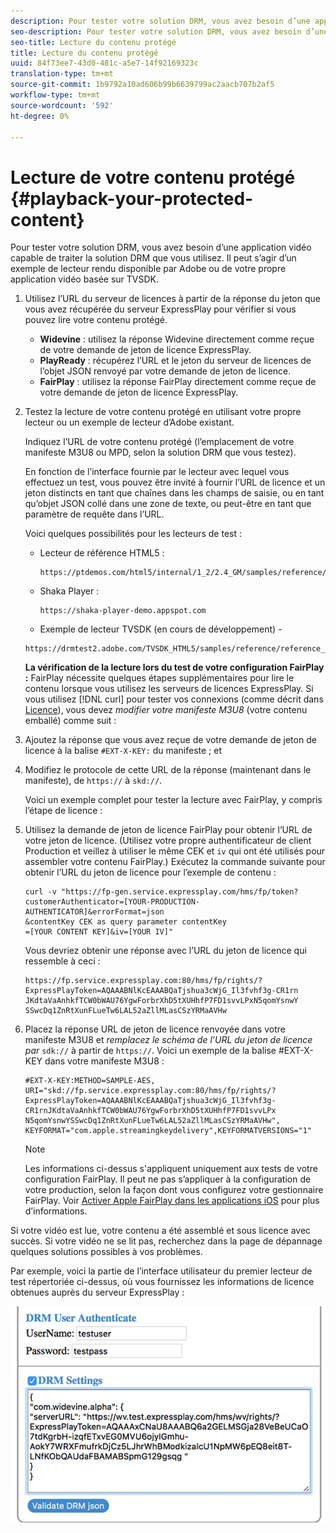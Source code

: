 ```yaml
---
description: Pour tester votre solution DRM, vous avez besoin d’une application vidéo capable de traiter la solution DRM que vous utilisez. Il peut s’agir d’un exemple de lecteur rendu disponible par Adobe ou de votre propre application vidéo basée sur TVSDK.
seo-description: Pour tester votre solution DRM, vous avez besoin d’une application vidéo capable de traiter la solution DRM que vous utilisez. Il peut s’agir d’un exemple de lecteur rendu disponible par Adobe ou de votre propre application vidéo basée sur TVSDK.
seo-title: Lecture du contenu protégé
title: Lecture du contenu protégé
uuid: 84f73ee7-43d0-481c-a5e7-14f92169323c
translation-type: tm+mt
source-git-commit: 1b9792a10ad606b99b6639799ac2aacb707b2af5
workflow-type: tm+mt
source-wordcount: '592'
ht-degree: 0%

---
```



# Lecture de votre contenu protégé {#playback-your-protected-content}

Pour tester votre solution DRM, vous avez besoin d’une application vidéo capable de traiter la solution DRM que vous utilisez. Il peut s’agir d’un exemple de lecteur rendu disponible par Adobe ou de votre propre application vidéo basée sur TVSDK.

1. Utilisez l’URL du serveur de licences à partir de la réponse du jeton que vous avez récupérée du serveur ExpressPlay pour vérifier si vous pouvez lire votre contenu protégé.

   * **Widevine**  : utilisez la réponse Widevine directement comme reçue de votre demande de jeton de licence ExpressPlay.
   * **PlayReady**  : récupérez l’URL et le jeton du serveur de licences de l’objet JSON renvoyé par votre demande de jeton de licence.
   * **FairPlay**  : utilisez la réponse FairPlay directement comme reçue de votre demande de jeton de licence ExpressPlay.

1. Testez la lecture de votre contenu protégé en utilisant votre propre lecteur ou un exemple de lecteur d’Adobe existant.

   Indiquez l’URL de votre contenu protégé (l’emplacement de votre manifeste M3U8 ou MPD, selon la solution DRM que vous testez).

   En fonction de l’interface fournie par le lecteur avec lequel vous effectuez un test, vous pouvez être invité à fournir l’URL de licence et un jeton distincts en tant que chaînes dans les champs de saisie, ou en tant qu’objet JSON collé dans une zone de texte, ou peut-être en tant que paramètre de requête dans l’URL.

   Voici quelques possibilités pour les lecteurs de test :

   * Lecteur de référence HTML5 :

      ```
      https://ptdemos.com/html5/internal/1_2/2.4_GM/samples/reference/reference_player.html
      ```

   * Shaka Player :

      ```
      https://shaka-player-demo.appspot.com
      ```

   * Exemple de lecteur TVSDK (en cours de développement) -

   ```
   https://drmtest2.adobe.com/TVSDK_HTML5/samples/reference/reference_player.html
   ```

   **La vérification de la lecture lors du test de votre configuration FairPlay :** FairPlay nécessite quelques étapes supplémentaires pour lire le contenu lorsque vous utilisez les serveurs de licences ExpressPlay. Si vous utilisez [!DNL curl] pour tester vos connexions (comme décrit dans [Licence](../../multi-drm-workflows/quick-start/handle-the-licensing.md)), vous devez *modifier votre manifeste M3U8* (votre contenu emballé) comme suit :

1. Ajoutez la réponse que vous avez reçue de votre demande de jeton de licence à la balise `#EXT-X-KEY:` du manifeste ; et
1. Modifiez le protocole de cette URL de la réponse (maintenant dans le manifeste), de `https://` à `skd://`.

   Voici un exemple complet pour tester la lecture avec FairPlay, y compris l’étape de licence :

1. Utilisez la demande de jeton de licence FairPlay pour obtenir l’URL de votre jeton de licence. (Utilisez votre propre authentificateur de client Production et veillez à utiliser le même CEK et `iv` qui ont été utilisés pour assembler votre contenu FairPlay.) Exécutez la commande suivante pour obtenir l’URL du jeton de licence pour l’exemple de contenu :

   ```
   curl -v "https://fp-gen.service.expressplay.com/hms/fp/token? 
   customerAuthenticator=[YOUR-PRODUCTION-AUTHENTICATOR]&errorFormat=json 
   &contentKey CEK as query parameter contentKey 
   =[YOUR CONTENT KEY]&iv=[YOUR IV]"
   ```

   Vous devriez obtenir une réponse avec l’URL du jeton de licence qui ressemble à ceci :

   ```
   https://fp.service.expressplay.com:80/hms/fp/rights/? 
   ExpressPlayToken=AQAAABNlKcEAAABQaTjshua3cWjG_Il3fvhf3g-CR1rn 
   JKdtaVaAnhkfTCW0bWAU76YgwForbrXhD5tXUHhfP7FD1svvLPxN5qomYsnwY 
   SSwcDq1ZnRtXunFLueTw6LAL52aZllMLasCSzYRMaAVHw 
   ```

1. Placez la réponse URL de jeton de licence renvoyée dans votre manifeste M3U8 et *remplacez le schéma de l’URL du jeton de licence par* `sdk://` à partir de `https://`. Voici un exemple de la balise #EXT-X-KEY dans votre manifeste M3U8 :

   ```
   #EXT-X-KEY:METHOD=SAMPLE-AES, 
   URI="skd://fp.service.expressplay.com:80/hms/fp/rights/? 
   ExpressPlayToken=AQAAABNlKcEAAABQaTjshua3cWjG_Il3fvhf3g- 
   CR1rnJKdtaVaAnhkfTCW0bWAU76YgwForbrXhD5tXUHhfP7FD1svvLPx 
   N5qomYsnwYSSwcDq1ZnRtXunFLueTw6LAL52aZllMLasCSzYRMaAVHw", 
   KEYFORMAT="com.apple.streamingkeydelivery",KEYFORMATVERSIONS="1"
   ```

   >[!NOTE]
   >
   >Les informations ci-dessus s&#39;appliquent uniquement aux tests de votre configuration FairPlay. Il peut ne pas s’appliquer à la configuration de votre production, selon la façon dont vous configurez votre gestionnaire FairPlay. Voir [Activer Apple FairPlay dans les applications iOS](../../../programming/tvsdk-3x-ios-prog/ios-3x-drm-content-security/ios-3x-apple-fairplay-tvsdk.md) pour plus d’informations.

Si votre vidéo est lue, votre contenu a été assemblé et sous licence avec succès. Si votre vidéo ne se lit pas, recherchez dans la page de dépannage quelques solutions possibles à vos problèmes.

<!--<a id="example_603D92A1F3924467B5D66EC862B8F59C"></a>-->

Par exemple, voici la partie de l’interface utilisateur du premier lecteur de test répertoriée ci-dessus, où vous fournissez les informations de licence obtenues auprès du serveur ExpressPlay :

<!--<a id="fig_zjy_q2c_rw"></a>-->

![](assets/sample-player-drm-settings-web.png)
